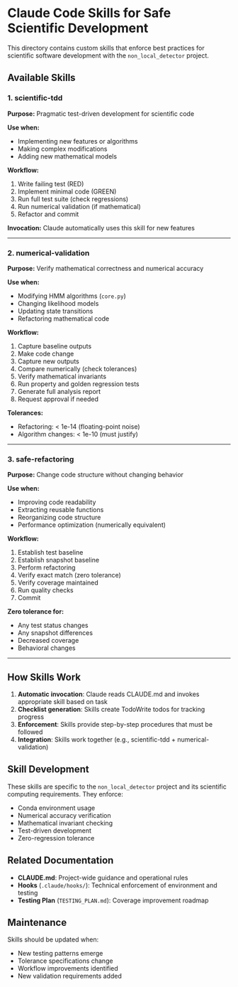 # Claude Code Skills for Safe Scientific Development

This directory contains custom skills that enforce best practices for scientific software development with the `non_local_detector` project.

## Available Skills

### 1. scientific-tdd
**Purpose:** Pragmatic test-driven development for scientific code

**Use when:**
- Implementing new features or algorithms
- Making complex modifications
- Adding new mathematical models

**Workflow:**
1. Write failing test (RED)
2. Implement minimal code (GREEN)
3. Run full test suite (check regressions)
4. Run numerical validation (if mathematical)
5. Refactor and commit

**Invocation:** Claude automatically uses this skill for new features

---

### 2. numerical-validation
**Purpose:** Verify mathematical correctness and numerical accuracy

**Use when:**
- Modifying HMM algorithms (`core.py`)
- Changing likelihood models
- Updating state transitions
- Refactoring mathematical code

**Workflow:**
1. Capture baseline outputs
2. Make code change
3. Capture new outputs
4. Compare numerically (check tolerances)
5. Verify mathematical invariants
6. Run property and golden regression tests
7. Generate full analysis report
8. Request approval if needed

**Tolerances:**
- Refactoring: < 1e-14 (floating-point noise)
- Algorithm changes: < 1e-10 (must justify)

---

### 3. safe-refactoring
**Purpose:** Change code structure without changing behavior

**Use when:**
- Improving code readability
- Extracting reusable functions
- Reorganizing code structure
- Performance optimization (numerically equivalent)

**Workflow:**
1. Establish test baseline
2. Establish snapshot baseline
3. Perform refactoring
4. Verify exact match (zero tolerance)
5. Verify coverage maintained
6. Run quality checks
7. Commit

**Zero tolerance for:**
- Any test status changes
- Any snapshot differences
- Decreased coverage
- Behavioral changes

---

## How Skills Work

1. **Automatic invocation**: Claude reads CLAUDE.md and invokes appropriate skill based on task
2. **Checklist generation**: Skills create TodoWrite todos for tracking progress
3. **Enforcement**: Skills provide step-by-step procedures that must be followed
4. **Integration**: Skills work together (e.g., scientific-tdd + numerical-validation)

## Skill Development

These skills are specific to the `non_local_detector` project and its scientific computing requirements. They enforce:

- Conda environment usage
- Numerical accuracy verification
- Mathematical invariant checking
- Test-driven development
- Zero-regression tolerance

## Related Documentation

- **CLAUDE.md**: Project-wide guidance and operational rules
- **Hooks** (`.claude/hooks/`): Technical enforcement of environment and testing
- **Testing Plan** (`TESTING_PLAN.md`): Coverage improvement roadmap

## Maintenance

Skills should be updated when:
- New testing patterns emerge
- Tolerance specifications change
- Workflow improvements identified
- New validation requirements added
